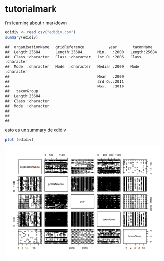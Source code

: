 tutorialmark
================

i’m learning about r markdown

``` r
edidiv <- read.csv("edidiv.csv")
summary(edidiv)
```

    ##  organisationName   gridReference           year       taxonName        
    ##  Length:25684       Length:25684       Min.   :2000   Length:25684      
    ##  Class :character   Class :character   1st Qu.:2006   Class :character  
    ##  Mode  :character   Mode  :character   Median :2009   Mode  :character  
    ##                                        Mean   :2009                     
    ##                                        3rd Qu.:2011                     
    ##                                        Max.   :2016                     
    ##   taxonGroup       
    ##  Length:25684      
    ##  Class :character  
    ##  Mode  :character  
    ##                    
    ##                    
    ## 

esto es un summary de edidiv

``` r
plot (edidiv)
```

![](tutorialmark_files/figure-gfm/unnamed-chunk-2-1.png)<!-- -->
